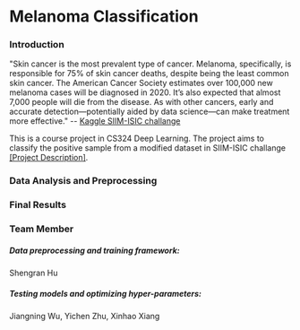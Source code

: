 # Melanoma Classification
### Introduction
"Skin cancer is the most prevalent type of cancer. Melanoma, specifically, is responsible for 75%
of skin cancer deaths, despite being the least common skin cancer. The American Cancer Society
estimates over 100,000 new melanoma cases will be diagnosed in 2020. It’s also expected that
almost 7,000 people will die from the disease. As with other cancers, early and accurate detection—potentially aided by data science—can make treatment more effective." -- [Kaggle SIIM-ISIC challange](https://www.kaggle.com/c/siim-isic-melanoma-classification/overview)  

This is a course project in CS324 Deep Learning. The project aims to classify the positive sample from a modified dataset in SIIM-ISIC challange [[Project Description]](/Instruction_v2.pdf).

### Data Analysis and Preprocessing

### Final Results

### Team Member
##### Data preprocessing and training framework: 
Shengran Hu
##### Testing models and optimizing hyper-parameters: 
Jiangning Wu, Yichen Zhu, Xinhao Xiang
